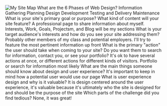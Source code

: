 ![My Site Map](../imgs/sitemap.png)
What are the 6 Phases of Web Design?
	Information Gathering
	Planning
	Design
	Development
	Testing and Delivery
	Maintenance
What is your site's primary goal or purpose? What kind of content will your site feature?
	A professional page to share information about myself. Interests, Work, Goals, Projectsm, and Blog will be my sections
What is your target audience's interests and how do you see your site addressing them?
	Probably other members of my class and potential employers. I'll try to feature the most pertinent information up front
What is the primary "action" the user should take when coming to your site? Do you want them to search for information, contact you, or see your portfolio? It's ok to have several actions at once, or different actions for different kinds of visitors.
	Portfolio or search for information most likely
What are the main things someone should know about design and user experience?
	It's important to keep in mind how a potential user would use our page
What is user experience design and why is it valuable? 
	It is design centered around the user experience, it's valuable because it's ultimately who the site is designed for and should be the purpose of the site
Which parts of the challenge did you find tedious?
	None, it was great!